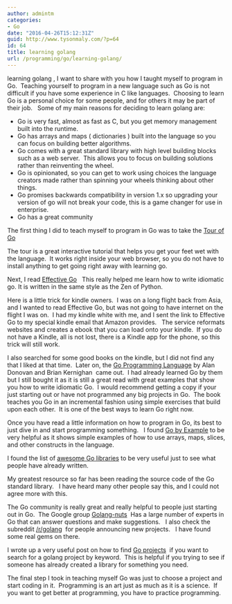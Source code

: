 ```yaml
---
author: admintm
categories:
- Go
date: "2016-04-26T15:12:31Z"
guid: http://www.tysonmaly.com/?p=64
id: 64
title: learning golang
url: /programming/go/learning-golang/
---
```


learning golang , I want to share with you how I taught myself to program in Go.  Teaching yourself to program in a new language such as Go is not difficult if you have some experience in C like languages.  Choosing to learn Go is a personal choice for some people, and for others it may be part of their job.   Some of my main reasons for deciding to learn golang are:

  * Go is very fast, almost as fast as C, but you get memory management built into the runtime.
  * Go has arrays and maps ( dictionaries ) built into the language so you can focus on building better algorithms.
  * Go comes with a great standard library with high level building blocks such as a web server.  This allows you to focus on building solutions rather than reinventing the wheel.
  * Go is opinionated, so you can get to work using choices the language creators made rather than spinning your wheels thinking about other things.
  * Go promises backwards compatibility in version 1.x so upgrading your version of go will not break your code, this is a game changer for use in enterprise.
  * Go has a great community

The first thing I did to teach myself to program in Go was to take the <a href="http://tour.golang.org" target="_blank" rel="nofollow">Tour of Go</a>

The tour is a great interactive tutorial that helps you get your feet wet with the language.  It works right inside your web browser, so you do not have to install anything to get going right away with learning go.

Next, I read <a href="https://golang.org/doc/effective_go.html" target="_blank" rel="nofollow">Effective Go</a>   This really helped me learn how to write idiomatic go. It is written in the same style as the Zen of Python.

Here is a little trick for kindle owners.  I was on a long flight back from Asia, and I wanted to read Effective Go, but was not going to have internet on the flight I was on.  I had my kindle white with me, and I sent the link to Effective Go to my special kindle email that Amazon provides.   The service reformats websites and creates a ebook that you can load onto your kindle.  If you do not have a Kindle, all is not lost, there is a Kindle app for the phone, so this trick will still work.

I also searched for some good books on the kindle, but I did not find any that I liked at that time.  Later on, the <a href="http://amzn.to/1W22X1t" target="_blank" rel="nofollow">Go Programming Language</a> by <span class="author notFaded" data-width="">Alan Donovan and Brian Kernighan</span>  came out.  I had already learned Go by them but I still bought it as it is still a great read with great examples that show you how to write idiomatic Go.  I would recommend getting a copy if your just starting out or have not programmed any big projects in Go.  The book teaches you Go in an incremental fashion using simple exercises that build upon each other.  It is one of the best ways to learn Go right now.

Once you have read a little information on how to program in Go, its best to just dive in and start programming something.   I found <a href="https://gobyexample.com/" target="_blank" rel="nofollow">Go by Example</a> to be very helpful as it shows simple examples of how to use arrays, maps, slices, and other constructs in the language.

I found the list of <a href="https://github.com/avelino/awesome-go" target="_blank" rel="nofollow">awesome Go libraries</a> to be very useful just to see what people have already written.

My greatest resource so far has been reading the source code of the Go standard library.   I have heard many other people say this, and I could not agree more with this.

The Go community is really great and really helpful to people just starting out in Go.  The Google group <a href="https://groups.google.com/forum/#!forum/golang-nuts" target="_blank" rel="nofollow">Golang-nuts</a>  Has a large number of experts in Go that can answer questions and make suggestions.   I also check the subreddit <a href="https://www.reddit.com/r/golang" target="_blank" rel="nofollow">/r/golang</a>  for people announcing new projects.   I have found some real gems on there.

I wrote up a very useful post on how to find [Go projects](http://www.tysonmaly.com/programming/go/go-projects/)  if you want to search for a golang project by keyword.  This is helpful if you trying to see if someone has already created a library for something you need.

The final step I took in teaching myself Go was just to choose a project and start coding in it.  Programming is an art just as much as it is a science.  If you want to get better at programming, you have to practice programming.

&nbsp;